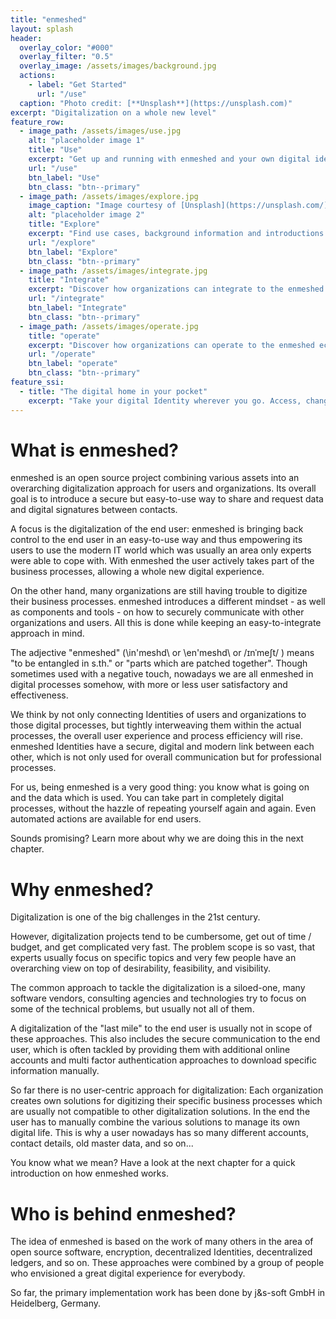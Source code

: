 ```yaml
---
title: "enmeshed"
layout: splash
header:
  overlay_color: "#000"
  overlay_filter: "0.5"
  overlay_image: /assets/images/background.jpg
  actions:
    - label: "Get Started"
      url: "/use"
  caption: "Photo credit: [**Unsplash**](https://unsplash.com)"
excerpt: "Digitalization on a whole new level"
feature_row:
  - image_path: /assets/images/use.jpg
    alt: "placeholder image 1"
    title: "Use"
    excerpt: "Get up and running with enmeshed and your own digital identity."
    url: "/use"
    btn_label: "Use"
    btn_class: "btn--primary"
  - image_path: /assets/images/explore.jpg
    image_caption: "Image courtesy of [Unsplash](https://unsplash.com/)"
    alt: "placeholder image 2"
    title: "Explore"
    excerpt: "Find use cases, background information and introductions in the Explore enmeshed section."
    url: "/explore"
    btn_label: "Explore"
    btn_class: "btn--primary"
  - image_path: /assets/images/integrate.jpg
    title: "Integrate"
    excerpt: "Discover how organizations can integrate to the enmeshed ecosystem."
    url: "/integrate"
    btn_label: "Integrate"
    btn_class: "btn--primary"
  - image_path: /assets/images/operate.jpg
    title: "operate"
    excerpt: "Discover how organizations can operate to the enmeshed ecosystem."
    url: "/operate"
    btn_label: "operate"
    btn_class: "btn--primary"
feature_ssi:
  - title: "The digital home in your pocket"
    excerpt: "Take your digital Identity wherever you go. Access, change and easily share the most important data of you without bothering about security, privacy or paperwork."
---
```


# What is enmeshed?

enmeshed is an open source project combining various assets into an overarching digitalization approach for users and organizations. Its overall goal is to introduce a secure but easy-to-use way to share and request data and digital signatures between contacts.

A focus is the digitalization of the end user: enmeshed is bringing back control to the end user in an easy-to-use way and thus empowering its users to use the modern IT world which was usually an area only experts were able to cope with. With enmeshed the user actively takes part of the business processes, allowing a whole new digital experience.

On the other hand, many organizations are still having trouble to digitize their business processes. enmeshed introduces a different mindset - as well as components and tools - on how to securely communicate with other organizations and users. All this is done while keeping an easy-to-integrate approach in mind.

The adjective "enmeshed" (\in'meshd\ or \en'meshd\ or /ɪnˈmeʃt/ ) means "to be entangled in s.th." or "parts which are patched together". Though sometimes used with a negative touch, nowadays we are all enmeshed in digital processes somehow, with more or less user satisfactory and effectiveness.

We think by not only connecting Identities of users and organizations to those digital processes, but tightly interweaving them within the actual processes, the overall user experience and process efficiency will rise. enmeshed Identities have a secure, digital and modern link between each other, which is not only used for overall communication but for professional processes.

For us, being enmeshed is a very good thing: you know what is going on and the data which is used. You can take part in completely digital processes, without the hazzle of repeating yourself again and again. Even automated actions are available for end users.

Sounds promising? Learn more about why we are doing this in the next chapter.

# Why enmeshed?

Digitalization is one of the big challenges in the 21st century.

However, digitalization projects tend to be cumbersome, get out of time / budget, and get complicated very fast. The problem scope is so vast, that experts usually focus on specific topics and very few people have an overarching view on top of desirability, feasibility, and visibility.

The common approach to tackle the digitalization is a siloed-one, many software vendors, consulting agencies and technologies try to focus on some of the technical problems, but usually not all of them.

A digitalization of the "last mile" to the end user is usually not in scope of these approaches. This also includes the secure communication to the end user, which is often tackled by providing them with additional online accounts and multi factor authentication approaches to download specific information manually.

So far there is no user-centric approach for digitalization: Each organization creates own solutions for digitizing their specific business processes which are usually not compatible to other digitalization solutions. In the end the user has to manually combine the various solutions to manage its own digital life. This is why a user nowadays has so many different accounts, contact details, old master data, and so on...

You know what we mean? Have a look at the next chapter for a quick introduction on how enmeshed works.

# Who is behind enmeshed?

The idea of enmeshed is based on the work of many others in the area of open source software, encryption, decentralized Identities, decentralized ledgers, and so on. These approaches were combined by a group of people who envisioned a great digital experience for everybody.

So far, the primary implementation work has been done by j&amp;s-soft GmbH in Heidelberg, Germany.
